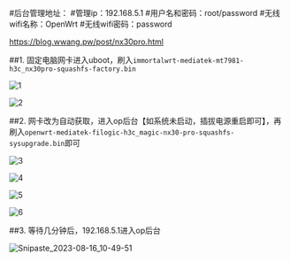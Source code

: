 
#后台管理地址：
#管理ip：192.168.5.1
#用户名和密码：root/password
#无线wifi名称：OpenWrt
#无线wifi密码：password

https://blog.wwang.pw/post/nx30pro.html

##1. 固定电脑网卡进入uboot，刷入`immortalwrt-mediatek-mt7981-h3c_nx30pro-squashfs-factory.bin`

   ![1](https://gitlab.com/xiaowansm/img/-/raw/main/pictures/2023/08/16_10_51_7_202308161051591.png)

![2](https://gitlab.com/xiaowansm/img/-/raw/main/pictures/2023/08/16_10_51_2_202308161051378.png)

##2. 网卡改为自动获取，进入op后台【如系统未启动，插拔电源重启即可】，再刷入`openwrt-mediatek-filogic-h3c_magic-nx30-pro-squashfs-sysupgrade.bin`即可

![3](https://gitlab.com/xiaowansm/img/-/raw/main/pictures/2023/08/16_10_51_4_202308161051830.png)

![4](https://gitlab.com/xiaowansm/img/-/raw/main/pictures/2023/08/16_10_50_59_202308161050982.png)

![5](https://gitlab.com/xiaowansm/img/-/raw/main/pictures/2023/08/16_10_50_58_202308161050094.png)

![6](https://gitlab.com/xiaowansm/img/-/raw/main/pictures/2023/08/16_10_50_55_202308161050966.png)

##3. 等待几分钟后，192.168.5.1进入op后台

![Snipaste_2023-08-16_10-49-51](https://cdn.staticaly.com/gh/xiaowansm5/img@master/Typora/Snipaste_2023-08-16_10-49-51.6c5l6p2213g0.webp)
